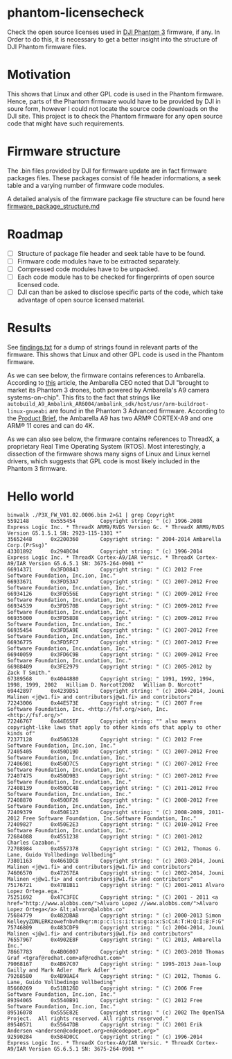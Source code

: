 # phantom-licensecheck

Check the open source licenses used in [DJI Phantom 3](http://www.dji.com/product/phantom-3/download) firmware, if any. In Order to do this, it is necessary to get a better insight into the structure of DJI Phantom firmware files.

# Motivation

This shows that Linux and other GPL code is used in the Phantom firmware. Hence, parts of the Phantom firmware would have to be provided by DJI in soure form, however I could not locate the source code downloads on the DJI site. This project is to check the Phantom firmware for any open source code that might have such requirements.

# Firmware structure

The .bin files provided by DJI for firmware update are in fact firmware packages files. These packages consist of file header informations, a seek table and a varying number of firmware code modules.

A detailed analysis of the firmware package file structure can be found here [firmware_package_structure.md](https://github.com/probonopd/phantom-licensecheck/firmware_package_structure.md)

# Roadmap

- [ ] Structure of package file header and seek table have to be found.
- [ ] Firmware code modules have to be extracted separately.
- [ ] Compressed code modules have to be unpacked.
- [ ] Each code module has to be checked for fingerprints of open source licensed code.
- [ ] DJI can than be asked to disclose specific parts of the code, which take advantage of open source licensed material.

# Results

See [findings.txt](https://github.com/probonopd/phantom-licensecheck/releases/download/travis/findings.txt) for a dump of strings found in relevant parts of the firmware. This shows that Linux and other GPL code is used in the Phantom firmware.

As we can see below, the firmware contains references to Ambarella. According to [this](ttp://www.investopedia.com/stock-analysis/061115/4-things-ambarella-management-wants-you-know-amba.aspx) article, the Ambarella CEO noted that DJI "brought to market its Phantom 3 drones, both powered by Ambarella's A9 camera systems-on-chip". This fits to the fact that strings like `autobuild_A9_Ambalink_AR6004/ambalink_sdk/host/usr/arm-buildroot-linux-gnueabi` are found in the Phantom 3 Advanced firmware. According to the [Product Brief](http://www.ambarella.com/uploads/docs/A9%20Product%20Brief.pdf), the Ambarella A9 has two ARM® CORTEX-A9 and one ARM® 11 cores and can do 4K.

As we can also see below, the firmware contains references to ThreadX, a proprietary Real Time Operating System (RTOS). Most interestingly, a dissection of the firmware shows many signs of Linux and Linux kernel drivers, which suggests that GPL code is most likely included in the Phantom 3 firmware.

# Hello world

```
binwalk ./P3X_FW_V01.02.0006.bin 2>&1 | grep Copyright
5592148       0x555454        Copyright string: " (c) 1996-2008 Express Logic Inc. * ThreadX ARM9/RVDS Version Gc. * ThreadX ARM9/RVDS Version G5.1.5.1 SN: 2923-115-1301 *"
35652448      0x2200360       Copyright string: " 2004-2014 Ambarella Corp.(PrSsg)"
43301892      0x294BC04       Copyright string: " (c) 1996-2014 Express Logic Inc. * ThreadX Cortex-A9/IAR Versic. * ThreadX Cortex-A9/IAR Version G5.6.5.1 SN: 3675-264-0901 *"
66914371      0x3FD0843       Copyright string: " (C) 2012 Free Software Foundation, Inc.ion, Inc."
66933671      0x3FD53A7       Copyright string: " (C) 2007-2012 Free Software Foundation, Inc.undation, Inc."
66934126      0x3FD556E       Copyright string: " (C) 2009-2012 Free Software Foundation, Inc.undation, Inc."
66934539      0x3FD570B       Copyright string: " (C) 2009-2012 Free Software Foundation, Inc.undation, Inc."
66935000      0x3FD58D8       Copyright string: " (C) 2009-2012 Free Software Foundation, Inc.undation, Inc."
66935454      0x3FD5A9E       Copyright string: " (C) 2007-2012 Free Software Foundation, Inc.undation, Inc."
66936775      0x3FD5FC7       Copyright string: " (C) 2007-2012 Free Software Foundation, Inc.undation, Inc."
66940059      0x3FD6C9B       Copyright string: " (C) 2009-2012 Free Software Foundation, Inc.undation, Inc."
66988409      0x3FE2979       Copyright string: " (C) 2005-2012 by Zack T Smith."
67389568      0x4044880       Copyright string: " 1991, 1992, 1994, 1998, 1999, 2002   William D. Norcott2002   William D. Norcott"
69442897      0x4239D51       Copyright string: " (c) 2004-2014, Jouni Malinen <j@w1.fi> and contributorsj@w1.fi> and contributors"
72243006      0x44E573E       Copyright string: " (C) 2007 Free Software Foundation, Inc. <http://fsf.org/>ion, Inc. <http://fsf.org/>"
72246767      0x44E65EF       Copyright string: "" also means copyright-like laws that apply to other kinds ofs that apply to other kinds of"
72377128      0x4506328       Copyright string: " (C) 2012 Free Software Foundation, Inc.ion, Inc."
72405405      0x450D19D       Copyright string: " (C) 2007-2012 Free Software Foundation, Inc.undation, Inc."
72406981      0x450D7C5       Copyright string: " (C) 2007-2012 Free Software Foundation, Inc.undation, Inc."
72407475      0x450D9B3       Copyright string: " (C) 2007-2012 Free Software Foundation, Inc.undation, Inc."
72408139      0x450DC4B       Copyright string: " (C) 2011-2012 Free Software Foundation, Inc.undation, Inc."
72408870      0x450DF26       Copyright string: " (C) 2008-2012 Free Software Foundation, Inc.undation, Inc."
72409379      0x450E123       Copyright string: " (C) 2008-2009, 2011-2012 Free Software Foundation, Inc.Software Foundation, Inc."
72409827      0x450E2E3       Copyright string: " (C) 2010-2012 Free Software Foundation, Inc.undation, Inc."
72684088      0x4551238       Copyright string: " (C) 2001-2012 Charles Cazabon."
72708984      0x4557378       Copyright string: " (C) 2012, Thomas G. Lane, Guido Vollbedingo Vollbeding"
73801163      0x4661DCB       Copyright string: " (c) 2003-2014, Jouni Malinen <j@w1.fi> and contributorsj@w1.fi> and contributors"
74606570      0x47267EA       Copyright string: " (c) 2002-2014, Jouni Malinen <j@w1.fi> and contributorsj@w1.fi> and contributors"
75176721      0x47B1B11       Copyright string: " (C) 2001-2011 Alvaro Lopez Ortega.ega."
75251692      0x47C3FEC       Copyright string: " (C) 2001 - 2011 <a href="http://www.alobbs.com/">Alvaro Lopez //www.alobbs.com/">Alvaro Lopez Ortega</a> &lt;alvaro@alobbs.co"
75684779      0x482DBAB       Copyright string: " (c) 2000-2013 Simon KelleyyZDNLERKzowefnbvhdkqr:m:p:c:l:s:i:t:u:g:a:x:S:C:A:T:H:Q:I:B:F:G"
75746809      0x483CDF9       Copyright string: " (c) 2004-2014, Jouni Malinen <j@w1.fi> and contributorsj@w1.fi> and contributors"
76557967      0x4902E8F       Copyright string: " (C) 2013, Ambarella Inc."
78667783      0x4B06007       Copyright string: " (C) 2003-2010 Thomas Graf <tgraf@redhat.com>af@redhat.com>"
79068167      0x4B67C07       Copyright string: " 1995-2013 Jean-loup Gailly and Mark Adler  Mark Adler "
79268580      0x4B98AE4       Copyright string: " (C) 2012, Thomas G. Lane, Guido Vollbedingo Vollbeding"
85660269      0x51B126D       Copyright string: " (C) 2006 Free Software Foundation, Inc.ion, Inc."
89394065      0x5540B91       Copyright string: " (C) 2012 Free Software Foundation, Inc.ion, Inc."
89516078      0x555E82E       Copyright string: " (c) 2002 The OpenTSA Project.  All rights reserved. All rights reserved."
89540571      0x55647DB       Copyright string: " (C) 2001 Erik Andersen <andersen@codepoet.org>en@codepoet.org>"
92590284      0x584D0CC       Copyright string: " (c) 1996-2014 Express Logic Inc. * ThreadX Cortex-A9/IAR Versic. * ThreadX Cortex-A9/IAR Version G5.6.5.1 SN: 3675-264-0901 *"
```

